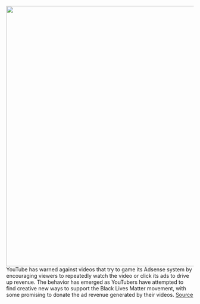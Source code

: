 <img src='https://cdn.vox-cdn.com/thumbor/KE5aZsexhgQCb5ceFd7v84YPn6k=/0x0:2040x1360/1200x800/filters:focal(857x517:1183x843)/cdn.vox-cdn.com/uploads/chorus_image/image/66926274/wjoel_1777_180403_youtube_004.0.jpg' width='700px' /><br/>
YouTube has warned against videos that try to game its Adsense system by encouraging viewers to repeatedly watch the video or click its ads to drive up revenue. The behavior has emerged as YouTubers have attempted to find creative new ways to support the Black Lives Matter movement, with some promising to donate the ad revenue generated by their videos.
<a href='https://www.theverge.com/2020/6/12/21288961/youtube-fundraising-adsense-inflating-ad-views-policy-violation'> Source <a/>